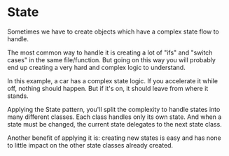 # State

Sometimes we have to create objects which have a complex state flow to handle.

The most common way to handle it is creating a lot of "ifs" and "switch cases" in the same file/function. But going on this way you will probably end up creating a very hard and complex logic to understand.

In this example, a car has a complex state logic. If you accelerate it while off, nothing should happen. But if it's on, it should leave from where it stands.

Applying the State pattern, you'll split the complexity to handle states into many different classes. Each class handles only its own state. And when a state must be changed, the current state delegates to the next state class.

Another benefit of applying it is: creating new states is easy and has none to little impact on the other state classes already created.

